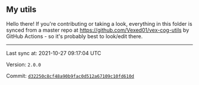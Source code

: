 ## My utils

Hello there! If you're contributing or taking a look, everything in this folder
is synced from a master repo at https://github.com/Vexed01/vex-cog-utils by GitHub Actions -
so it's probably best to look/edit there.

---

Last sync at: 2021-10-27 09:17:04 UTC

Version: `2.0.0`

Commit: [`d32250c8cf48a90b9fac0d512a67109c10fd610d`](https://github.com/Vexed01/vex-cog-utils/commit/d32250c8cf48a90b9fac0d512a67109c10fd610d)
